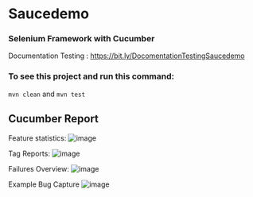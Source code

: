 # Saucedemo
### Selenium Framework with Cucumber

Documentation Testing : https://bit.ly/DocomentationTestingSaucedemo

### To see this project and run this command:

`mvn clean`
and
`mvn test`

## Cucumber Report

Feature statistics:
![image](https://github.com/kukuhpradipto/saucedemoTesting/assets/114077446/4128699a-22e9-4b6b-afb1-6111b4f42b44)

Tag Reports:
![image](https://github.com/kukuhpradipto/saucedemoTesting/assets/114077446/92046fa8-82f6-4150-96a6-b304c72e0b50)

Failures Overview:
![image](https://github.com/kukuhpradipto/saucedemoTesting/assets/114077446/cf7a7956-a891-4771-a07b-e6edd02b3a9d)

Example Bug Capture
![image](https://github.com/kukuhpradipto/saucedemoTesting/assets/114077446/c6013617-a265-4f03-a053-b184047a91ab)

